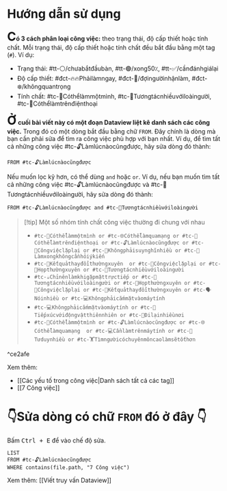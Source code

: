 # Hướng dẫn sử dụng
**<font style="font-size: 2em" >C</font>ó 3 cách phân loại công việc:** theo trạng thái, độ cấp thiết hoặc tính chất. Mỗi trạng thái, độ cấp thiết hoặc tính chất đều bắt đầu bằng một tag (`#`). Ví dụ:
- Trạng thái: #tt-⚪/chưabắtđầubàn, #tt-🟢/xong50٪, #tt-✅/cầnđánhgiálại 
- Độ cấp thiết: #đct-🔥🔥Phảilàmngay, #đct-🍃/đợingườinhậnlàm, #đct-❄️/khôngquantrọng 
- Tính chất: #tc-🧍Cóthểlàmmộtmình, #tc-🥳Tươngtácnhiềuvớiloàingười, #tc-📱Cóthểlàmtrênđiệnthoại 

**<font style="font-size: 2em" >Ở</font> cuối bài viết này có một đoạn Dataview liệt kê danh sách các công việc.** Trong đó có một dòng bắt đầu bằng chữ `FROM`. Đây chính là dòng mà bạn cần phải sửa để tìm ra công việc phù hợp với bạn nhất. Ví dụ, để tìm tất cả những công việc #tc-🔓Làmlúcnàocũngđược, hãy sửa dòng đó thành:
```
FROM #tc-🔓Làmlúcnàocũngđược 
```

Nếu muốn lọc kỹ hơn, có thể dùng `and` hoặc `or`. Ví dụ, nếu bạn muốn tìm tất cả những công việc #tc-🔓Làmlúcnàocũngđược và #tc-🥳Tươngtácnhiềuvớiloàingười, hãy sửa dòng đó thành:
```
FROM #tc-🔓Làmlúcnàocũngđược and #tc-🥳Tươngtácnhiềuvớiloàingười
```

> [!tip] Một số nhóm tính chất công việc thường đi chung với nhau
> - `#tc-🧍Cóthểlàmmộtmình or #tc-🌐Cóthểlàmquamạng or #tc-📱Cóthểlàmtrênđiệnthoại or #tc-🔓Làmlúcnàocũngđược or #tc-🔁Côngviệclặplại or #tc-🧠Khôngphảisuynghĩnhiều or #tc-💬Làmxongkhôngcầnhỏiýkiến`
> - `#tc-🔁Kếtquảthayđổithườngxuyên  or #tc-🔁Côngviệclặplại or #tc-💬Họpthườngxuyên or #tc-🥳Tươngtácnhiềuvớiloàingười`
> - `#tc-☕Chỉnênlàmkhigặpmặttrựctiếp or #tc-🥳Tươngtácnhiềuvớiloàingười or #tc-💬Họpthườngxuyên or #tc-🔁Côngviệclặplại or #tc-🔁Kếtquảthayđổithườngxuyên or #tc-🗣️Nóinhiều or #tc-💻Khôngphảicắmmặtvàomáytính`
> - `#tc-💻Khôngphảicắmmặtvàomáytính or #tc-🌳Tiếpxúcvớiđộngvậtthiênnhiên or #tc-🚴Đilạinhiềunơi`
> - `#tc-🧍Cóthểlàmmộtmình or #tc-🔓Làmlúcnàocũngđược or #tc-🌐Cóthểlàmquamạng  or #tc-💻Cầnlàmtrênmáytính or #tc-🧠Tưduynhiều or #tc️-🏋️Tìmngườicóchuyênmôncaolàmsẽtốthơn`

^ce2afe

Xem thêm: 
- [[Các yếu tố trong công việc|Danh sách tất cả các tag]]
- [[7 Công việc]]

# 👇Sửa dòng có chữ `FROM` đó ở đây 👇
Bấm <kbd>Ctrl + E</kbd> để vào chế độ sửa.
```dataview 
LIST 
FROM #tc-🔓Làmlúcnàocũngđược
WHERE contains(file.path, "7 Công việc")
```
Xem thêm: [[Viết truy vấn Dataview]]
